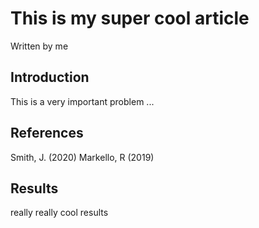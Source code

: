 # This is my super cool article
Written by me

## Introduction

This is a very important problem ...

## References

Smith, J. (2020)
Markello, R (2019)

## Results

really really cool results
